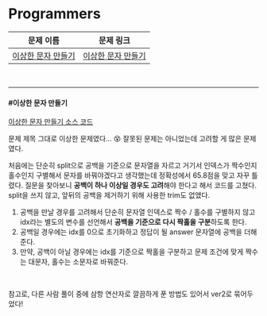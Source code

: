 # Programmers

| 문제 이름                                 | 문제 링크                                                    |
| ----------------------------------------- | ------------------------------------------------------------ |
| [이상한 문자 만들기](#이상한-문자-만들기) | [이상한 문자 만들기](https://programmers.co.kr/learn/courses/30/lessons/12930) |

<br>

<hr>

#### #이상한 문자 만들기

[이상한 문자 만들기 소스 코드](https://github.com/hjyeon-n/Algorithm_study/tree/master/Programmers/2020.12/%EC%9D%B4%EC%83%81%ED%95%9C%20%EB%AC%B8%EC%9E%90%20%EB%A7%8C%EB%93%A4%EA%B8%B0)

문제 제목 그대로 이상한 문제였다... 😵 잘못된 문제는 아니었는데 고려할 게 많은 문제였다.

처음에는 단순히 split으로 공백을 기준으로 문자열을 자르고 거기서 인덱스가 짝수인지 홀수인지 구별해서 문자를 바꿔야겠다고 생각했는데 정확성에서 65.8점을 맞고 자꾸 틀렸다. 질문을 찾아보니 **공백이 하나 이상일 경우도 고려**해야 한다고 해서 코드를 고쳤다. split을 쓰지 않고, 앞뒤의 공백을 제거하기 위해 사용한 trim도 없앴다.

1. 공백을 만날 경우를 고려해서 단순히 문자열 인덱스로 짝수 / 홀수를 구별하지 않고 idx라는 별도의 변수를 선언해서 **공백을 기준으로 다시 짝홀을 구분**하도록 한다.
2. 공백일 경우에는 idx를 0으로 초기화하고 정답이 될 answer 문자열에 공백을 더해준다.
3. 만약, 공백이 아닐 경우에는 idx를 기준으로 짝홀을 구분하고 문제 조건에 맞게 짝수는 대문자, 홀수는 소문자로 바꿔준다.

<br>

참고로, 다른 사람 풀이 중에 삼항 연산자로 깔끔하게 푼 방법도 있어서 ver2로 묶어두었다!